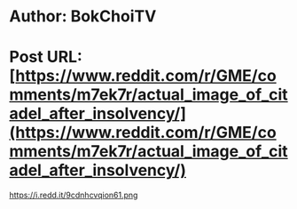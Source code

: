 # Author: BokChoiTV
# Post URL: [https://www.reddit.com/r/GME/comments/m7ek7r/actual_image_of_citadel_after_insolvency/](https://www.reddit.com/r/GME/comments/m7ek7r/actual_image_of_citadel_after_insolvency/)


https://i.redd.it/9cdnhcvqion61.png